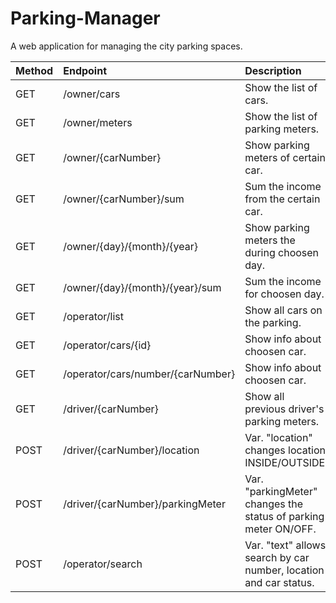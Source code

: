 # Parking-Manager
A web application for managing the city parking spaces.

| Method | Endpoint | Description
| :--- | :--- |:--- |
| GET | /owner/cars | Show the list of cars. |
| GET | /owner/meters | Show the list of parking meters. |
| GET | /owner/{carNumber}| Show parking meters of certain car. |
| GET | /owner/{carNumber}/sum | Sum the income from the certain car. |
| GET | /owner/{day}/{month}/{year} | Show parking meters the during choosen day. |
| GET | /owner/{day}/{month}/{year}/sum | Sum the income for choosen day. |
| GET | /operator/list | Show all cars on the parking. |
| GET | /operator/cars/{id} | Show info about choosen car. |
| GET | /operator/cars/number/{carNumber} | Show info about choosen car. |
| GET | /driver/{carNumber} | Show all previous driver's parking meters. |
| POST | /driver/{carNumber}/location | Var. "location" changes location INSIDE/OUTSIDE. |
| POST | /driver/{carNumber}/parkingMeter | Var. "parkingMeter" changes the status of parking meter ON/OFF. |
| POST | /operator/search | Var. "text" allows search by car number, location and car status. |
